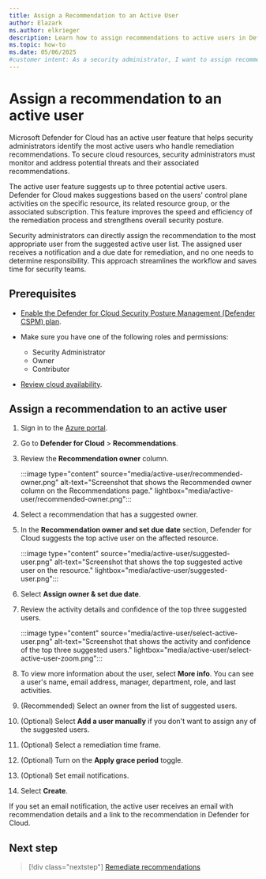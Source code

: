 ```yaml
---
title: Assign a Recommendation to an Active User
author: Elazark
ms.author: elkrieger
description: Learn how to assign recommendations to active users in Defender for Cloud to enhance security and streamline remediation processes.
ms.topic: how-to
ms.date: 05/06/2025
#customer intent: As a security administrator, I want to assign recommendations to Active Users in Defender for Cloud to enhance security and streamline remediation processes.
---
```


# Assign a recommendation to an active user

Microsoft Defender for Cloud has an active user feature that helps security administrators identify the most active users who handle remediation recommendations. To secure cloud resources, security administrators must monitor and address potential threats and their associated recommendations.

The active user feature suggests up to three potential active users. Defender for Cloud makes suggestions based on the users' control plane activities on the specific resource, its related resource group, or the associated subscription. This feature improves the speed and efficiency of the remediation process and strengthens overall security posture.

Security administrators can directly assign the recommendation to the most appropriate user from the suggested active user list. The assigned user receives a notification and a due date for remediation, and no one needs to determine responsibility. This approach streamlines the workflow and saves time for security teams.

## Prerequisites

- [Enable the Defender for Cloud Security Posture Management (Defender CSPM) plan](tutorial-enable-cspm-plan.md).

- Make sure you have one of the following roles and permissions:
  - Security Administrator
  - Owner
  - Contributor

- [Review cloud availability](support-matrix-cloud-environment.md).

## Assign a recommendation to an active user

1. Sign in to the [Azure portal](https://portal.azure.com/).

1. Go to **Defender for Cloud** > **Recommendations**.

1. Review the **Recommendation owner** column.

    :::image type="content" source="media/active-user/recommended-owner.png" alt-text="Screenshot that shows the Recommended owner column on the Recommendations page." lightbox="media/active-user/recommended-owner.png":::

1. Select a recommendation that has a suggested owner.

1. In the **Recommendation owner and set due date** section, Defender for Cloud suggests the top active user on the affected resource.

    :::image type="content" source="media/active-user/suggested-user.png" alt-text="Screenshot that shows the top suggested active user on the resource." lightbox="media/active-user/suggested-user.png":::

1. Select **Assign owner & set due date**.

1. Review the activity details and confidence of the top three suggested users.

    :::image type="content" source="media/active-user/select-active-user.png" alt-text="Screenshot that shows the activity and confidence of the top three suggested users." lightbox="media/active-user/select-active-user-zoom.png":::

1. To view more information about the user, select **More info**. You can see a user's name, email address, manager, department, role, and last activities.

1. (Recommended) Select an owner from the list of suggested users.

1. (Optional) Select **Add a user manually** if you don't want to assign any of the suggested users.

1. (Optional) Select a remediation time frame.

1. (Optional) Turn on the **Apply grace period** toggle.

1. (Optional) Set email notifications.

1. Select **Create**.

If you set an email notification, the active user receives an email with recommendation details and a link to the recommendation in Defender for Cloud.

## Next step

> [!div class="nextstep"]
> [Remediate recommendations](implement-security-recommendations.md)

